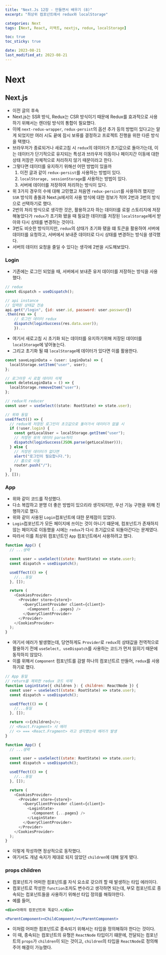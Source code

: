 ```yaml
---
title: "Next.Js 12장 - 만들면서 배우기 (8)"
excerpt: "최상위 컴포넌트에서 redux와 localStorage"

categories: Next
tags: [Next, React, 리액트, nextjs, redux, localStorage]

toc: true
toc_sticky: true

date: 2023-08-21
last_modified_at: 2023-08-21
---
```


# Next

## Next.js

- 이전 글의 후속
- Next.js는 SSR 방식, Redux는 CSR 방식이기 때문에 Redux를 효과적으로 사용하기 위해서는 렌더링 방식의 통합이 필요했다.
- 이에 `next-redux-wrapper`, `redux-persist`의 옵션 추가 등의 방법이 있다고는 알게 되었지만 여러 시도 끝에 잠시 보류를 결정하고 프로젝트 진행을 위한 다른 방식을 택했다.
- 브라우저가 종료되거나 새로고침 시 `redux`의 데이터가 초기값으로 돌아가는데, 이는 데이터가 단기적으로 유지되는 특성과 브라우저 이동이나 페이지간 이동에 대한 상태 저장은 자체적으로 처리하지 않기 때문이라고 한다.
- 그렇다면 데이터를 유지하기 위해선 어떤 방법이 있을까
  1. 이전 글과 같이 `redux-persist`를 사용하는 방법이 있다.
  2. `localStorage, sessionStorage`를 사용하는 방법이 있다.
  3. 서버에 데이터를 저장하여 처리하는 방식이 있다.
- 위 3가지 경우의 수에 대해 고민했고 처음엔 `redux-persist`를 사용하려 했지만 `SSR` 방식의 충돌과 Next.js에서의 사용 방식에 대한 정보가 적어 2번과 3번의 방식으로 선택하기로 했다.
- 2번의 처리 방식으로 생각한 것은, 활용하고자 하는 데이터를 로컬 스토리지에 저장해놓았다가 `redux`가 초기화 됐을 때 필요한 데이터를 저장된 `localStorage`에서 받아와 다시 상태를 변경하는 것이다.
- 3번도 비슷한 방식이지만, `redux`의 상태가 초기화 됐을 떄 토큰을 활용하여 서버에 데이터를 요청하고, 서버에서 보내준 데이터로 다시 상태를 변경하는 방식을 생각했다.
- 서버의 데이터 요청을 줄일 수 있다는 생각에 2번을 시도해보았다.

### Login

- 기존에는 로그인 되었을 때, 서버에서 보내준 유저 데이터를 저장하는 방식을 사용했다.

```js
// redux
const dispatch = useDispatch();

// api instance
// 입력된 상태값 전송
api.get("/login", {id: user.id, password: user.password})
.then(res => {
    // 로그인 데이터 redux
    dispatch(loginSuccess(res.data.user));
    })...
```

- 여기서 새로고침 시 초기화 되는 데이터를 유지하기위해 저장된 데이터를 `localStorage`에 넣어놓는다.
- 그리고 초기화 될 떄 `localStorage`에 데이터가 있다면 이를 활용한다.

```js
const saveLoginData = (user: LoginData) => {
  localStorage.setItem("user", user);
};

// 로그아웃 시 로컬 데이터 삭제
const deleteLoginData = () => {
  localStorage.removeItem("user");
};

// redux의 reducer
const user = useSelect((state: RootState) => state.user);

// 위와 동일
useEffect(() => {
  // redux에 저장된 로그인이 초깃값으로 돌아가서 데이터가 없을 시
  if (!user.login) {
    const getLocalUser = localStorage.getItem("user");
    // 저장된 유저 데이터 parse처리
    dispatch(loginSuccess(JSON.parse(getLocalUser)));
  } else {
    // 저장된 데이터가 없다면
    alert("로그인이 필요합니다.");
    // 홈으로 이동
    router.push("/");
  }
}, []);
```

### App

- 위와 같이 코드를 작성했다.
- 다소 복잡하고 분명 더 좋은 방법이 있으리라 생각되지만, 우선 기능 구현을 위해 진행하기로 했다.
- 위와 같이 사용된 `Login`컴포넌트에 대한 문제점이 있었다.
- `Login`컴포넌트가 모든 페이지에 쓰이는 것이 아니기 떄문에, 컴포넌트가 존재하지 않는 페이지로 이동했을 시에는 `redux`가 다시 초기값으로 되돌아간다는 문제였다.
- 따라서 이를 최상위 컴포넌트인 `App` 컴포넌트에서 사용하려고 했다.

```js
function App() {
  // ...생략

  const user = useSelect((state: RootState) => state.user);
  const dispatch = useDispatch();

  useEffect(() => {
    //...동일
  }, []);

  return (
    <CookiesProvider>
      <Provider store={store}>
        <QueryClientProvider client={client}>
          <Component {...pages} />
        </QueryClientProvider>
      </Provider>
    </CookiesProvider>
  );
}
```

- 여기서 에러가 발생했는데, 당연하게도 `Provider`로 `redux`의 상태값을 전역적으로 활용하기 전에 `useSelect, useDispatch`를 사용하는 코드가 먼저 읽히기 때문에 동작하지 않았다.
- 이를 위해서 `Component` 컴포넌트를 감쌀 하나의 컴포넌트르 만들어, `redux`를 사용하기로 했다.

```js
// App 동일
// return을 제외한 redux 코드 삭제
function LoginState({ children }: { children: ReactNode }) {
  const user = useSelect((state: RootState) => state.user);
  const dispatch = useDispatch();

  useEffect(() => {
    //...동일
  }, []);

  return <>{children}</>;
  // <React.Fragment> 시 에러
  // <> === <React.Fragment> 라고 생각했는데 에러가 발생
}

function App() {
  // ...생략

  const user = useSelect((state: RootState) => state.user);
  const dispatch = useDispatch();

  useEffect(() => {
    //...동일
  }, []);

  return (
    <CookiesProvider>
      <Provider store={store}>
        <QueryClientProvider client={client}>
          <LoginState>
            <Component {...pages} />
          </LoginState>
        </QueryClientProvider>
      </Provider>
    </CookiesProvider>
  );
}
```

- 이렇게 작성하면 정상적으로 동작했다.
- 여기서도 개념 숙지가 제대로 되지 않았던 `children`에 대해 알게 됐다.

### props children

- 컴포넌트가 어떠한 컴포넌트를 자식 요소로 갖으려 할 때 발생하는 타입 에러이다.
- 컴포넌트로 작성한 `function`조차도 변수라고 생각하면 되는데, 부모 컴포넌트로 종속되는 컴포넌트들을 사용하기 위해선 타입 정의를 해줘야한다.
- 예를 들어,

```jsx
<div>아래의 컴포넌트와 똑같다.</div>

<ParentComponent><ChildCompoent/></ParentComponent>
```

- 이처럼 어떠한 컴포넌트로 종속되기 위해서는 타입을 정의해줘야 한다는 것이다.
- 이 때, 종속되는 컴포넌트의 유형은 `ReactNode` 타입이기 떄문에, 전달되는 컴포넌트의 `props`가 `children`이 되는 것이고, `children`의 타입을 `ReactNode`로 정의해주어 해결이 가능했다.
